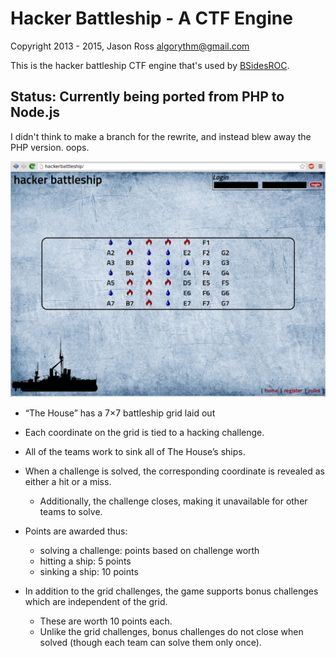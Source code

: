 # Hacker Battleship - A CTF Engine
Copyright 2013 - 2015, Jason Ross <algorythm@gmail.com>

This is the hacker battleship CTF engine that's used by <a
href="http://bsidesroc.com">BSidesROC</a>.

## Status: Currently being ported from PHP to Node.js

I didn't think to make a branch for the rewrite, and instead blew away the PHP
version. oops.

![mockup of the main screen](doc/img/mockup.png "mockup of the main screen")

* “The House” has a 7×7 battleship grid laid out

* Each coordinate on the grid is tied to a hacking challenge.

* All of the teams work to sink all of The House’s ships.

* When a challenge is solved, the corresponding coordinate is
  revealed as either a hit or a miss.
  - Additionally, the challenge closes, making it unavailable
    for other teams to solve.

* Points are awarded thus:
  - solving a challenge: points based on challenge worth
  - hitting a ship: 5 points
  - sinking a ship: 10 points

* In addition to the grid challenges, the game supports bonus
  challenges which are independent of the grid.
  - These are worth 10 points each.
  - Unlike the grid challenges, bonus challenges do not close
    when solved (though each team can solve them only once).

